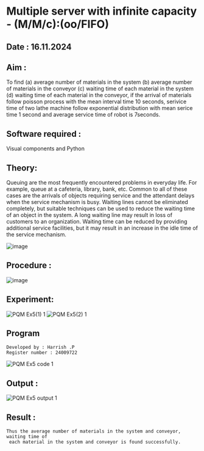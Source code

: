 # Multiple server with infinite capacity - (M/M/c):(oo/FIFO)
## Date : 16.11.2024
## Aim :
To find (a) average number of materials in the system (b) average number of materials in the conveyor (c) waiting time of each material in the system (d) waiting time of each material in the conveyor, if the arrival  of materials follow poisson process with the mean interval time 10 seconds, serivice time of two lathe machine follow exponential distribution with mean serice time 1 second and average service time of robot is 7seconds.

## Software required :
Visual components and Python

## Theory:
Queuing are the most frequently encountered problems in everyday life. For example, queue at a cafeteria, library, bank, etc. Common to all of these cases are the arrivals of objects requiring service and the attendant delays when the service mechanism is busy. Waiting lines cannot be eliminated completely, but suitable techniques can be used to reduce the waiting time of an object in the system. A long waiting line may result in loss of customers to an organization. Waiting time can be reduced by providing additional service facilities, but it may result in an increase in the idle time of the service mechanism.

![image](https://user-images.githubusercontent.com/103921593/203238035-1c8109bc-cbf2-4c77-baea-c5b682a752ef.png)

## Procedure :

![image](https://user-images.githubusercontent.com/103921593/203238265-176740b0-eae2-4772-90be-5449869ac9b0.png)




## Experiment:
![PQM Ex5(1) 1](https://github.com/user-attachments/assets/ee8c7e2e-6f81-47bb-a34e-6165c21727c0)
![PQM Ex5(2) 1](https://github.com/user-attachments/assets/8d0c73fd-b6bf-45cf-b2d4-24b5cda8f360)




## Program
```
Developed by : Harrish .P
Register number : 24009722
```
![PQM Ex5 code 1](https://github.com/user-attachments/assets/62126616-0175-47d9-bd8c-d64d33e31dbd)



## Output :
![PQM Ex5 output 1](https://github.com/user-attachments/assets/1b852ba9-9208-466a-8eab-4a929ecdf5be)


## Result :
```
Thus the average number of materials in the system and conveyor, waiting time of
 each material in the system and conveyor is found successfully.
```

